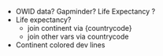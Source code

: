 - OWID data? Gapminder? Life Expectancy ?
- Life expectancy?
	- join continent via {countrycode}
	- join other vars via countrycode
- Continent colored dev lines

